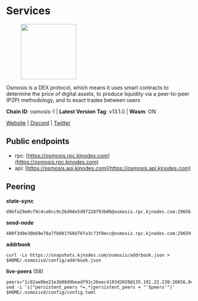 # Services

<figure><img src="https://raw.githubusercontent.com/kj89/testnet_manuals/main/pingpub/logos/osmosis.png" width="150" alt=""><figcaption></figcaption></figure>

Osmosis is a DEX protocol, which means it uses smart contracts  to determine the price of digital assets, to produce liquidity  via a peer-to-peer (P2P) methodology, and to exact trades between users

**Chain ID**: osmosis-1 | **Latest Version Tag**: v13.1.0 | **Wasm**: ON

[Website](https://osmosis.zone) | [Discord](https://discord.gg/osmosis) | [Twitter](https://twitter.com/osmosiszone)


## Public endpoints

* rpc: [https://osmosis.rpc.kjnodes.com](https://osmosis.rpc.kjnodes.com)
* api: [https://osmosis.api.kjnodes.com](https://osmosis.api.kjnodes.com)

## Peering

**state-sync**

```
d9bfa29e0cf9c4ce0cc9c26d98e5d97228f93b0b@osmosis.rpc.kjnodes.com:29656
```

**seed-node**

```
400f3d9e30b69e78a7fb891f60d76fa3c73f0ecc@osmosis.rpc.kjnodes.com:29659
```

**addrbook**
```
curl -Ls https://snapshots.kjnodes.com/osmosis/addrbook.json > $HOME/.osmosisd/config/addrbook.json
```

**live-peers** (58)
```
peers="1c02ae0be21e3b08d9beadf91c26aec4193d2659@135.181.22.238:26656,0419c998d6aac0afdb05808ad9a935670248e209@65.108.204.56:26656,69616555426fbcdb3f02210b325203725ad533c0@135.181.62.31:26656,1c398af2208984d4e59bc41132e3eac0508abb0f@95.216.76.251:26656,fced2c95050c0d4781b76cd2b0a93efae03cb395@65.108.77.93:26656,32e9d4a7413dd5393c8be004bee68dea683be839@65.21.227.95:2004,173751092c573b78d0dd40677dc7d7f5b546dcfd@94.130.207.9:26656,4d659b7b244a68913bfbdc6c9e7aa1a64391238e@74.118.139.59:26656,a2024229e2eed1650ba3a3ea9db67fa318dc232e@142.132.199.3:26656,406f64a8d601e34d7311fd61ec87b0c7028bd230@138.201.23.39:46656,4a837e3411b0281f00c07706cfea72d3ebc575f1@176.9.38.49:26656,f225f8a168ec794d334d7100994b62e5e7648072@35.234.158.17:26656,77bb5fb9b6964d6e861e91c1d55cf82b67d838b5@34.86.74.3:26656,31d2c86f7957e2db91297e54c3b0456ea06c2250@173.67.177.115:26656,d9bfa29e0cf9c4ce0cc9c26d98e5d97228f93b0b@65.109.88.38:29656,971c324f0889de5fd528402487168d88857a3df6@66.172.36.141:36656,e0fbdbdce6ec8797412751edd00fbaf114c42fad@34.220.226.204:26656,1528ce3b88d859f2f8c4160d9b155ecea5177a2e@142.132.146.105:26656,43785e5ffd8783393ea8094f77efcee5bdbcdce3@78.141.244.18:26656,2f4c0337b2522034a614a5cb2c61a891fe753c03@5.9.81.187:29656,a6283307952423c1751431c220d11ed36b61ed84@143.110.237.113:26656,bfb67b2ae345955d6bc0991450120669c683386e@149.56.25.66:26656,30e9432879d5b0976b88e52120dc12338e40fc33@65.108.108.176:26656,6945be12a7d357a39b9cfbb0018249b234fc4a15@54.241.143.196:26656,42745690b41f6a7515c4a87d88efda2e82b55b76@78.46.94.183:26656,74e8ba742d8312c250f3237c8c8f3f951c01f9df@95.216.4.104:2003,0660d18b65340a55514f240dd517282ca286f169@176.9.28.62:26656,33cf290cc0cfec8c59e6af86f1a5579303d21087@138.68.14.64:26656,be930386104083882c7e491d60584e15c101c1da@178.128.156.131:26656,724cef11bbe866269b3d67f7dd5ea539cc4096bf@198.244.164.186:26656,ca0481d7013194692c586eb78081fa4f298c6ccf@15.223.57.204:26656,47e4075978458bfc382630b2a46aabbbbf7977b2@143.198.234.114:26656,f4b811759e55f665180545ad5e1b42573f660861@135.181.181.251:26656,20913e92e8b9ea2d80ad34edd9b52e97886cf616@54.37.30.181:26656,b8450ac06ab8ccac21b21bbbba8ea3751a479291@3.91.196.177:26656,f9a920a61ee994b12b77178dd5f1fc1ed39b7cd2@142.132.255.49:26656,60a2c89e7253502e93517a026f44a2431cc81230@220.85.113.39:26656,f67dde244467670d0cbd93a71ec1d6fd9c99c528@93.115.29.37:26656,407267ac44b20a0a4258d0bbca1c9f657bf88d08@74.118.143.19:26656,5e9051d2ae7d9be1656a5348ad0916f255b96c73@135.181.214.17:26656,98a4aa5ebe9b3c62561be9c37517def8de0b4868@57.128.65.115:26656,2000928f1b09973431b53292ef80c1cd836fd967@168.119.213.117:26656,9b1bfb99d9eb04af32510ed8e3eb83c59448662f@95.214.52.220:26656,4e38d3caa1554d7f46a2654fa9997554c13f61f2@95.216.96.61:26656,c9bf65acffea46ac8368cbe88f679519f7812f3b@18.142.38.209:26656,77900931e443efd95c7feeb86a13968321f24d9b@194.163.161.146:24650,e891d42c31064fb7e0d99839536164473c4905c2@47.156.153.124:31656,f95d9634ad68b8f0ac80ce308adb71d8c119ada5@141.98.219.104:26656,2def96b97cab65a6a35f871f0ab3c384a1176869@104.155.13.66:26656,2736d870197d443e463b4ff4b7b52f1cec920030@45.63.39.14:26656,42f42a4b3527b927d5002d45abd37f66ecdd4861@51.178.74.75:16656,fc590afe489a1b9ca8ff3f2fb396dbc20b1997a4@204.16.244.254:26656,178c24a6067e5ad07e126337cf1a041b95a20a5a@65.109.36.189:26656,bbb1fa66983c8989d46fefbd96da1084da9b102b@142.132.199.94:26656,8500a6a0a7f1a6afc66f5d8956214bfd44ebd30c@65.109.53.142:26856,b04794731b9aa16d1aab035b58c2012e9a0fea8b@50.21.167.184:26656,c47e03ce1b82b136768581a028033c4e201962f6@65.108.79.45:26656,9203fbde463bd66bb451da3de390c7d3515c2bf2@65.108.46.248:26656"
sed -i 's|^persistent_peers *=.*|persistent_peers = "'$peers'"|' $HOME/.osmosisd/config/config.toml
```
